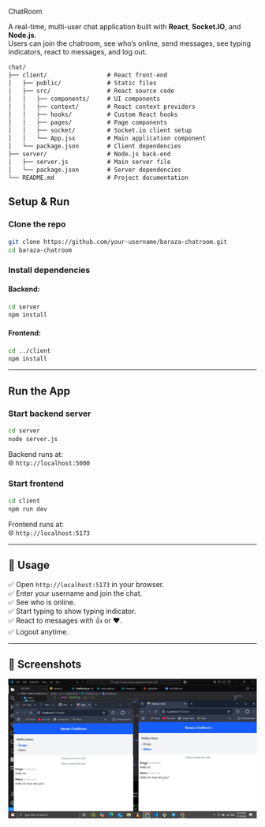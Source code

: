 ChatRoom

A real-time, multi-user chat application built with **React**, **Socket.IO**, and **Node.js**.  
Users can join the chatroom, see who’s online, send messages, see typing indicators, react to messages, and log out.
```
chat/
├── client/                 # React front-end
│   ├── public/             # Static files
│   ├── src/                # React source code
│   │   ├── components/     # UI components
│   │   ├── context/        # React context providers
│   │   ├── hooks/          # Custom React hooks
│   │   ├── pages/          # Page components
│   │   ├── socket/         # Socket.io client setup
│   │   └── App.jsx         # Main application component
│   └── package.json        # Client dependencies
├── server/                 # Node.js back-end
│   ├── server.js           # Main server file
│   └── package.json        # Server dependencies
└── README.md               # Project documentation
```
## Setup & Run

### Clone the repo
```bash
git clone https://github.com/your-username/baraza-chatroom.git
cd baraza-chatroom
```

###  Install dependencies

#### Backend:
```bash
cd server
npm install
```

#### Frontend:
```bash
cd ../client
npm install
```

---

##  Run the App

### Start backend server
```bash
cd server
node server.js
```
Backend runs at:  
🌐 `http://localhost:5000`

### Start frontend
```bash
cd client
npm run dev
```
Frontend runs at:  
🌐 `http://localhost:5173`

---

## 🌟 Usage

✅ Open `http://localhost:5173` in your browser.  
✅ Enter your username and join the chat.  
✅ See who is online.  
✅ Start typing to show typing indicator.  
✅ React to messages with 👍 or ❤️.  
✅ Logout anytime.

---

## 🎨 Screenshots
![alt text](image.png)